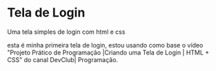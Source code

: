 # Tela de Login
 Uma tela simples de login com html e css

 esta é minha primeira tela de login, 
 estou usando como base o vídeo "Projeto Prático de Programação |Criando uma Tela de Login | HTML + CSS" 
 do canal DevClub| Programação.
